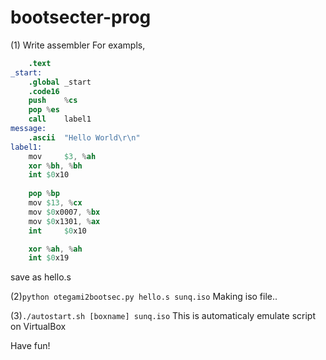# bootsecter-prog

(1) Write assembler
	For exampls,
```python:hello.s
	.text
_start:
	.global _start
	.code16
	push	%cs
	pop	%es
	call	label1
message:
	.ascii	"Hello World\r\n"
label1:
	mov 	$3, %ah
	xor	%bh, %bh
	int	$0x10
	
	pop	%bp
	mov	$13, %cx
	mov	$0x0007, %bx
	mov	$0x1301, %ax
	int 	$0x10

	xor	%ah, %ah
	int	$0x19
```
save as hello.s

(2)```python otegami2bootsec.py hello.s sunq.iso```
Making iso file..

(3)```./autostart.sh [boxname] sunq.iso```
This is automaticaly emulate script on VirtualBox

Have fun!
